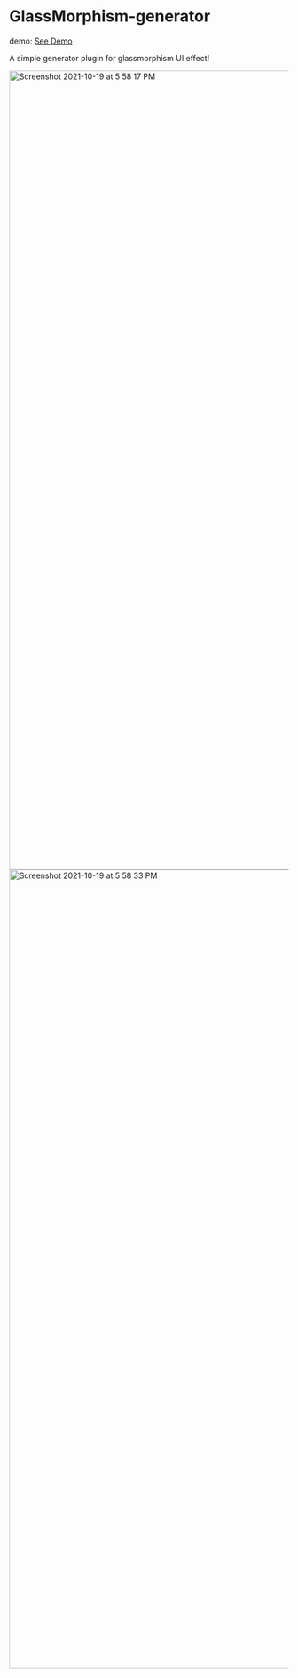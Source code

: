 # GlassMorphism-generator
demo: <a href="https://vishnuxx.github.io/GlassMorphism-generator/">See Demo </a>

A simple generator plugin for glassmorphism UI effect!

<img width="1440" alt="Screenshot 2021-10-19 at 5 58 17 PM" src="https://user-images.githubusercontent.com/74808440/137909825-86ae7868-867f-49fc-9e40-105253c6a69d.png">
<img width="1440" alt="Screenshot 2021-10-19 at 5 58 33 PM" src="https://user-images.githubusercontent.com/74808440/137909926-e18aa5a3-7f8a-4238-9507-e562c713edd7.png">
